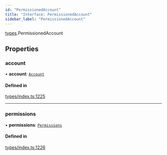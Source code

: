 ```yaml
---
id: "PermissionedAccount"
title: "Interface: PermissionedAccount"
sidebar_label: "PermissionedAccount"
---
```


[types](../../../modules/Types/Types.md).PermissionedAccount

## Properties

### account

• **account**: [`Account`](../../../classes/API/Entities/Account/Account.md)

#### Defined in

[types/index.ts:1225](https://github.com/PolymeshAssociation/polymesh-sdk/blob/2d3ac2aea/src/types/index.ts#L1225)

___

### permissions

• **permissions**: [`Permissions`](../Permissions/Permissions.md)

#### Defined in

[types/index.ts:1226](https://github.com/PolymeshAssociation/polymesh-sdk/blob/2d3ac2aea/src/types/index.ts#L1226)
